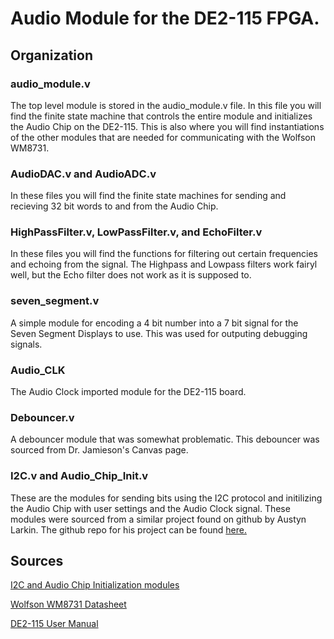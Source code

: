 # Audio Module for the DE2-115 FPGA.

## Organization

### audio_module.v

The top level module is stored in the audio_module.v file. In this file you will find the finite state machine that controls the entire module and initializes the Audio Chip on the DE2-115. This is also where you will find instantiations of the other modules that are needed for communicating with the Wolfson WM8731. 

### AudioDAC.v and AudioADC.v

In these files you will find the finite state machines for sending and recieving 32 bit words to and from the Audio Chip.

### HighPassFilter.v, LowPassFilter.v, and EchoFilter.v

In these files you will find the functions for filtering out certain frequencies and echoing from the signal. The Highpass and Lowpass filters work fairyl well, but the Echo filter does not work as it is supposed to.

### seven_segment.v

A simple module for encoding a 4 bit number into a 7 bit signal for the Seven Segment Displays to use. This was used for outputing debugging signals.

### Audio_CLK

The Audio Clock imported module for the DE2-115 board.

### Debouncer.v

A debouncer module that was somewhat problematic. This debouncer was sourced from Dr. Jamieson's Canvas page.

### I2C.v and Audio_Chip_Init.v

These are the modules for sending bits using the I2C protocol and initilizing the Audio Chip with user settings and the Audio Clock signal. These modules were sourced from a similar project found on github by Austyn Larkin. The github repo for his project can be found [here.](https://github.com/Reenforcements/VerilogDE2115AudioFilters)

## Sources

[I2C and Audio Chip Initialization modules](https://github.com/Reenforcements/VerilogDE2115AudioFilters)

[Wolfson WM8731 Datasheet](http://cdn.sparkfun.com/datasheets/Dev/Arduino/Shields/WolfsonWM8731.pdf)

[DE2-115 User Manual](http://www.terasic.com.tw/attachment/archive/502/DE2_115_User_manual.pdf)
